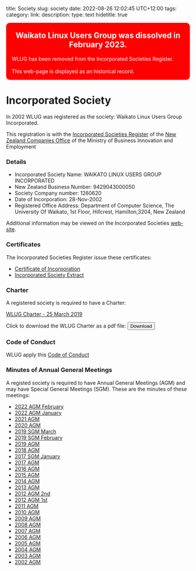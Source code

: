 title: Society
slug: society
date: 2022-08-26 12:02:45 UTC+12:00
tags: 
category: 
link: 
description: 
type: text
hidetitle: true
<!---
Draft completed: 2022-08-28 - Ian Stewart

Notes:
This society.md file resides in /pages/ folder. It links to files in 
/pages/charter/ and /pages/agm/.

When adding a new AGM minutes markdown file. Place it in /pages/agm/ as
yyyy-agm.md then update this file with * [yyyy AGM](/agm/yyyy-agm/)

This file, for the Charter and Incorporated Society information, links to 
files in the /pages/charter/ folder. The Incorporated Society files use images 
from /images/ folder. The Charter as a pdf file resides in /files/.

The file charter.html was created by LibreOffice and exported as html. The html
has been edited to include the metadata "<meta name="hidetitle" content="true"/>"
Ian - 2022-08-27
-->

<!-- Add http to announce Dissolving of WLUG. Ian 2024-06-25: Note "Warning" class gives a red border -->
<!-- Add Warning message to each web-page. -->
<div class="warning" style='padding:0.1em; background-color:red; color:white; border-radius: 10px;'> 
<span>
<h2 style='margin-top:1em; text-align:center'>
<b>Waikato Linux Users Group was dissolved in February 2023.</b></h2>
<p style='margin-left:1em;'>
WLUG has been removed from the Incorporated Societies Register.<br><br>
This web-page is displayed as an historical record.<br>
</p>
</span>
</div>

# Incorporated Society

In 2002 WLUG was registered as the society: Waikato Linux Users Group Incorporated.

This registration is with the [Incorporated Societies Register](https://is-register.companiesoffice.govt.nz/) of the [New Zealand Companies Office](https://www.companiesoffice.govt.nz/) of the Ministry of Business Innovation and Employment 

### Details

* Incorporated Society Name: WAIKATO LINUX USERS GROUP INCORPORATED
* New Zealand Business Number: 9429043000050
* Society Company number: 1260620
* Date of Incorporation: 28-Nov-2002
* Registered Office Address: Department of Computer Science, The University Of Waikato, 1st Floor, Hillcrest, Hamilton,3204, New Zealand

Additional information may be viewed on the Incorporated Societies [web-site](https://is-register.companiesoffice.govt.nz/).

### Certificates

The Incorporated Societies Register issue these certificates:

* [Certificate of Incorporation](/charter/certificate-of-incorporation/)
* [Incorporated Society Extract](/charter/extract-of-incorporated-society)


### Charter

A registered society is required to have a Charter:

[WLUG Charter - 25 March 2019](/charter/charter/)

Click to download the WLUG Charter as a pdf file: 
<a href="/WLUG Charter - 25 Mar 2019.pdf" download>
<button type="button">Download</button>
</a>

### Code of Conduct

WLUG apply this [Code of Conduct](/charter/code-of-conduct/)

### Minutes of Annual General Meetings

A registed society is required to have Annual General Meetings (AGM) and may have Special General Meetings (SGM). These are the minutes of these meetings:

* [2022 AGM February](/agm/2022-agm-feb/)
* [2022 AGM January](/agm/2022-agm-jan/) 
* [2021 AGM](/agm/2021-agm/) 
* [2020 AGM](/agm/2020-agm/) 
* [2019 SGM March](/agm/2019-sgm-mar/) 
* [2019 SGM February](/agm/2019-sgm-feb/) 
* [2019 AGM](/agm/2019-agm/)                 
* [2018 AGM](/agm/2018-agm/) 
* [2017 SGM January](/agm/2017-sgm-jan/) 
* [2017 AGM](/agm/2017-agm/) 
* [2016 AGM](/agm/2016-agm/) 
* [2015 AGM](/agm/2015-agm/) 
* [2014 AGM](/agm/2014-agm/) 
* [2013 AGM](/agm/2013-agm/)                
* [2012 AGM 2nd](/agm/2012-agm-2nd/)       
* [2012 AGM 1st](/agm/2012-agm-1st/) 
* [2011 AGM](/agm/2011-agm/) 
* [2010 AGM](/agm/2010-agm/)  
* [2009 AGM](/agm/2009-agm/)   
* [2008 AGM](/agm/2008-agm/)  
* [2007 AGM](/agm/2007-agm/) 
* [2006 AGM](/agm/2006-agm/) 
* [2005 AGM](/agm/2005-agm/) 
* [2004 AGM](/agm/2004-agm/) 
* [2003 AGM](/agm/2003-agm/)                
* [2002 AGM](/agm/2002-agm/) 


